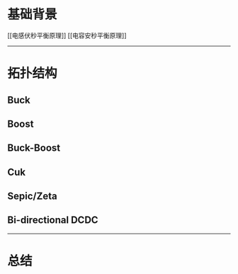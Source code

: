 # 基础背景
[[电感伏秒平衡原理]]
[[电容安秒平衡原理]]

---
# 拓扑结构
## Buck

## Boost

## Buck-Boost

## Cuk

## Sepic/Zeta

## Bi-directional DCDC


---
# 总结